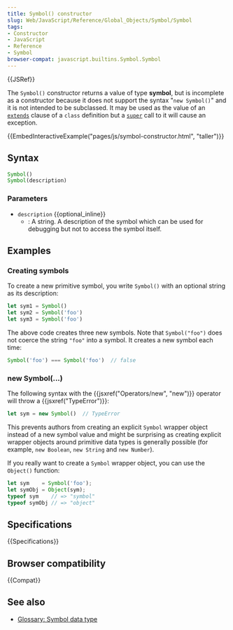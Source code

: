 ```yaml
---
title: Symbol() constructor
slug: Web/JavaScript/Reference/Global_Objects/Symbol/Symbol
tags:
- Constructor
- JavaScript
- Reference
- Symbol
browser-compat: javascript.builtins.Symbol.Symbol
---
```

{{JSRef}}

The `Symbol()` constructor returns a value of type **symbol**, but is incomplete
as a constructor because it does not support the syntax "`new Symbol()`" and it
is not intended to be subclassed. It may be used as the value of an
[`extends`](/en-US/docs/Web/JavaScript/Reference/Classes/extends) clause of a
`class` definition but a
[`super`](/en-US/docs/Web/JavaScript/Reference/Operators/super) call to it will
cause an exception.

{{EmbedInteractiveExample("pages/js/symbol-constructor.html", "taller")}}

## Syntax

```js
Symbol()
Symbol(description)
```

### Parameters

- `description` {{optional_inline}}
  - : A string. A description of the symbol which can be used for debugging but
    not to access the symbol itself.

## Examples

### Creating symbols

To create a new primitive symbol, you write `Symbol()` with an optional string
as its description:

```js
let sym1 = Symbol()
let sym2 = Symbol('foo')
let sym3 = Symbol('foo')
```

The above code creates three new symbols. Note that `Symbol("foo")` does not
coerce the string `"foo"` into a symbol. It creates a new symbol each time:

```js
Symbol('foo') === Symbol('foo')  // false
```

### new Symbol(...)

The following syntax with the {{jsxref("Operators/new", "new")}}
operator will throw a {{jsxref("TypeError")}}:

```js
let sym = new Symbol()  // TypeError
```

This prevents authors from creating an explicit `Symbol` wrapper object instead
of a new symbol value and might be surprising as creating explicit wrapper
objects around primitive data types is generally possible (for example,
`new Boolean`, `new String` and `new Number`).

If you really want to create a `Symbol` wrapper object, you can use the
`Object()` function:

```js
let sym    = Symbol('foo');
let symObj = Object(sym);
typeof sym    // => "symbol"
typeof symObj // => "object"
```

## Specifications

{{Specifications}}

## Browser compatibility

{{Compat}}

## See also

- [Glossary: Symbol data type](/en-US/docs/Glossary/Symbol)
